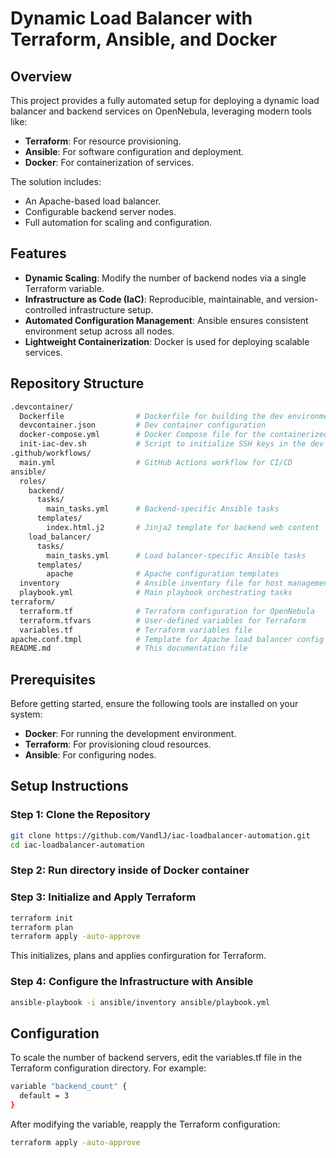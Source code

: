 # Dynamic Load Balancer with Terraform, Ansible, and Docker

## Overview
This project provides a fully automated setup for deploying a dynamic load balancer and backend services on OpenNebula, leveraging modern tools like:
- **Terraform**: For resource provisioning.
- **Ansible**: For software configuration and deployment.
- **Docker**: For containerization of services.

The solution includes:
-	An Apache-based load balancer.
-	Configurable backend server nodes.
-	Full automation for scaling and configuration.

## Features
- **Dynamic Scaling**: Modify the number of backend nodes via a single Terraform variable.
- **Infrastructure as Code (IaC)**: Reproducible, maintainable, and version-controlled infrastructure setup.
- **Automated Configuration Management**: Ansible ensures consistent environment setup across all nodes.
- **Lightweight Containerization**: Docker is used for deploying scalable services.

## Repository Structure

```bash
.devcontainer/
  Dockerfile                # Dockerfile for building the dev environment
  devcontainer.json         # Dev container configuration
  docker-compose.yml        # Docker Compose file for the containerized dev environment
  init-iac-dev.sh           # Script to initialize SSH keys in the dev container
.github/workflows/
  main.yml                  # GitHub Actions workflow for CI/CD
ansible/
  roles/
    backend/
      tasks/
        main_tasks.yml      # Backend-specific Ansible tasks
      templates/
        index.html.j2       # Jinja2 template for backend web content
    load_balancer/
      tasks/
        main_tasks.yml      # Load balancer-specific Ansible tasks
      templates/
        apache              # Apache configuration templates
  inventory                 # Ansible inventory file for host management
  playbook.yml              # Main playbook orchestrating tasks
terraform/
  terraform.tf              # Terraform configuration for OpenNebula
  terraform.tfvars          # User-defined variables for Terraform
  variables.tf              # Terraform variables file
apache.conf.tmpl            # Template for Apache load balancer config
README.md                   # This documentation file
```

## Prerequisites
Before getting started, ensure the following tools are installed on your system:
- **Docker**: For running the development environment.
- **Terraform**: For provisioning cloud resources.
- **Ansible**: For configuring nodes.

## Setup Instructions

### Step 1: Clone the Repository
```bash
git clone https://github.com/VandlJ/iac-loadbalancer-automation.git
cd iac-loadbalancer-automation
```

### Step 2: Run directory inside of Docker container

### Step 3: Initialize and Apply Terraform
```bash
terraform init
terraform plan
terraform apply -auto-approve
```
This initializes, plans and applies confirguration for Terraform.

### Step 4: Configure the Infrastructure with Ansible
```bash
ansible-playbook -i ansible/inventory ansible/playbook.yml
```

## Configuration
To scale the number of backend servers, edit the variables.tf file in the Terraform configuration directory. For example:
```bash
variable "backend_count" {
  default = 3
}
```
After modifying the variable, reapply the Terraform configuration:
```bash
terraform apply -auto-approve
```

